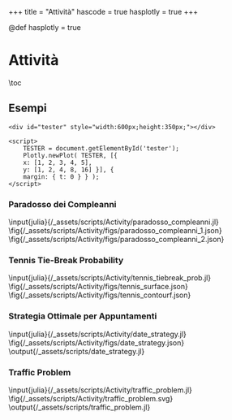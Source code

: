 +++
title = "Attività"
hascode = true
hasplotly = true
+++

@def hasplotly = true

# Attività
\toc

## Esempi
<!-- ### Julia and Pluto notebook
[here](/assets/notebooks_int.html) Some work did in Julia and interactively displayed using Pluto and plotly.\\
 -->

~~~
<div id="tester" style="width:600px;height:350px;"></div>

<script>
    TESTER = document.getElementById('tester');
    Plotly.newPlot( TESTER, [{
    x: [1, 2, 3, 4, 5],
    y: [1, 2, 4, 8, 16] }], {
    margin: { t: 0 } } );
</script>
~~~

### Paradosso dei Compleanni
\input{julia}{/_assets/scripts/Activity/paradosso_compleanni.jl} 
\fig{/_assets/scripts/Activity/figs/paradosso_compleanni_1.json}
\fig{/_assets/scripts/Activity/figs/paradosso_compleanni_2.json}


### Tennis Tie-Break Probability
\input{julia}{/_assets/scripts/Activity/tennis_tiebreak_prob.jl} 
\fig{/_assets/scripts/Activity/figs/tennis_surface.json}
\fig{/_assets/scripts/Activity/figs/tennis_contourf.json}


### Strategia Ottimale per Appuntamenti
\input{julia}{/_assets/scripts/Activity/date_strategy.jl} 
\fig{/_assets/scripts/Activity/figs/date_strategy.json}
\output{/_assets/scripts/date_strategy.jl}


### Traffic Problem
\input{julia}{/_assets/scripts/Activity/traffic_problem.jl} 
\fig{/_assets/scripts/Activity/traffic_problem.svg}
\output{/_assets/scripts/traffic_problem.jl}

<!-- ~~~
<div id="tester" style="width:600px;height:350px;"></div>

<script>
    TESTER = document.getElementById('tester');
    Plotly.newPlot( TESTER, [{
    x: [1, 2, 3, 4, 5],
    y: [1, 2, 4, 8, 16] }], {
    margin: { t: 0 } } );
</script>
~~~ -->
